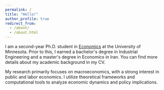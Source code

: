 ```yaml
---
permalink: /
title: "Hello!"
author_profile: true
redirect_from: 
  - /about/
  - /about.html
---
```


I am a second-year Ph.D. student in [Economics](https://cla.umn.edu/economics) at the University of Minnesota. Prior to this, I earned a bachelor's degree in Industrial Engineering and a master's degree in Economics in Iran. You can find more details about my academic background in my CV.

My research primarily focuses on macroeconomics, with a strong interest in public and labor economics. I utilize theoretical frameworks and computational tools to analyze economic dynamics and policy implications.
